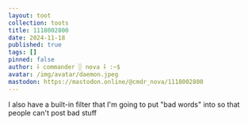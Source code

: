 ```yaml
---
layout: toot
collection: toots
title: 1118002800
date: 2024-11-18
published: true
tags: []
pinned: false
author: ⸸ commander ░ nova ⸸ :~$
avatar: /img/avatar/daemon.jpeg
mastodon: https://mastodon.online/@cmdr_nova/1118002800
---
```


I also have a built-in filter that I'm going to put "bad words" into so that people can't post bad stuff
